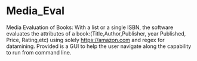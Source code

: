 # Media_Eval
Media Evaluation of Books:
With a list or a single ISBN, the software evaluates the attributes of a book:(Title,Author,Publisher, year Published, Price, Rating,etc) using solely https://amazon.com and regex for datamining.
Provided is a GUI to help the user navigate along the capability to run from command line.
